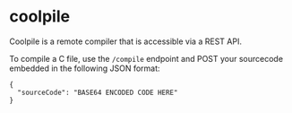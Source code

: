 # coolpile
Coolpile is a remote compiler that is accessible via a REST API.

To compile a C file, use the `/compile` endpoint and POST your sourcecode embedded in the following JSON format:

```
{
  "sourceCode": "BASE64 ENCODED CODE HERE"
}
```
